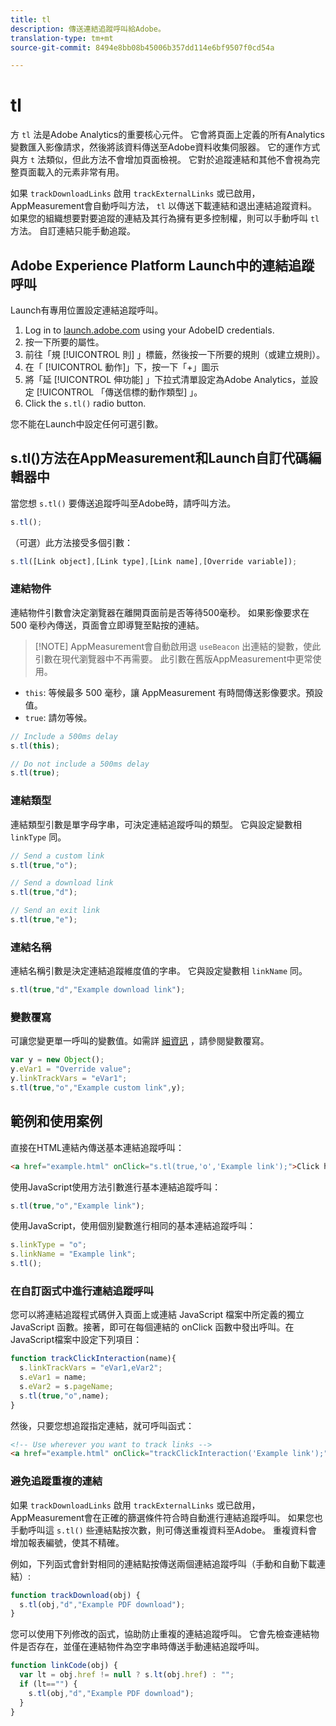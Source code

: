 ```yaml
---
title: tl
description: 傳送連結追蹤呼叫給Adobe。
translation-type: tm+mt
source-git-commit: 8494e8bb08b45006b357dd114e6bf9507f0cd54a

---
```



# tl

方 `tl` 法是Adobe Analytics的重要核心元件。 它會將頁面上定義的所有Analytics變數匯入影像請求，然後將該資料傳送至Adobe資料收集伺服器。 它的運作方式與方 `t` 法類似，但此方法不會增加頁面檢視。 它對於追蹤連結和其他不會視為完整頁面載入的元素非常有用。

如果 `trackDownloadLinks` 啟用 `trackExternalLinks` 或已啟用，AppMeasurement會自動呼叫方法， `tl` 以傳送下載連結和退出連結追蹤資料。 如果您的組織想要對要追蹤的連結及其行為擁有更多控制權，則可以手動呼叫 `tl` 方法。 自訂連結只能手動追蹤。

## Adobe Experience Platform Launch中的連結追蹤呼叫

Launch有專用位置設定連結追蹤呼叫。

1. Log in to [launch.adobe.com](https://launch.adobe.com) using your AdobeID credentials.
1. 按一下所要的屬性。
1. 前往「規 [!UICONTROL 則] 」標籤，然後按一下所要的規則（或建立規則）。
1. 在「 [!UICONTROL 動作]」下，按一下「+」圖示
1. 將「延 [!UICONTROL 伸功能] 」下拉式清單設定為Adobe Analytics，並設定 [!UICONTROL 「傳送信標的動作類型] 」。
1. Click the `s.tl()` radio button.

您不能在Launch中設定任何可選引數。

## s.tl()方法在AppMeasurement和Launch自訂代碼編輯器中

當您想 `s.tl()` 要傳送追蹤呼叫至Adobe時，請呼叫方法。

```js
s.tl();
```

（可選）此方法接受多個引數：

```js
s.tl([Link object],[Link type],[Link name],[Override variable]);
```

### 連結物件

連結物件引數會決定瀏覽器在離開頁面前是否等待500毫秒。 如果影像要求在 500 毫秒內傳送，頁面會立即導覽至點按的連結。

> [!NOTE] AppMeasurement會自動啟用退 `useBeacon` 出連結的變數，使此引數在現代瀏覽器中不再需要。 此引數在舊版AppMeasurement中更常使用。

* `this`: 等候最多 500 毫秒，讓 AppMeasurement 有時間傳送影像要求。預設值。
* `true`: 請勿等候。

```JavaScript
// Include a 500ms delay
s.tl(this);

// Do not include a 500ms delay
s.tl(true);
```

### 連結類型

連結類型引數是單字母字串，可決定連結追蹤呼叫的類型。 它與設定變數相 `linkType` 同。

```js
// Send a custom link
s.tl(true,"o");

// Send a download link
s.tl(true,"d");

// Send an exit link
s.tl(true,"e");
```

### 連結名稱

連結名稱引數是決定連結追蹤維度值的字串。 它與設定變數相 `linkName` 同。

```js
s.tl(true,"d","Example download link");
```

### 變數覆寫

可讓您變更單一呼叫的變數值。如需詳 [細資訊](../../js/overrides.md) ，請參閱變數覆寫。

```js
var y = new Object();
y.eVar1 = "Override value";
y.linkTrackVars = "eVar1";
s.tl(true,"o","Example custom link",y);
```

## 範例和使用案例

直接在HTML連結內傳送基本連結追蹤呼叫：

```HTML
<a href="example.html" onClick="s.tl(true,'o','Example link');">Click here</a>
```

使用JavaScript使用方法引數進行基本連結追蹤呼叫：

```JavaScript
s.tl(true,"o","Example link");
```

使用JavaScript，使用個別變數進行相同的基本連結追蹤呼叫：

```js
s.linkType = "o";
s.linkName = "Example link";
s.tl();
```

### 在自訂函式中進行連結追蹤呼叫

您可以將連結追蹤程式碼併入頁面上或連結 JavaScript 檔案中所定義的獨立 JavaScript 函數。接著，即可在每個連結的 onClick 函數中發出呼叫。在JavaScript檔案中設定下列項目：

```JavaScript
function trackClickInteraction(name){
  s.linkTrackVars = "eVar1,eVar2";
  s.eVar1 = name;
  s.eVar2 = s.pageName;
  s.tl(true,"o",name);
}
```

然後，只要您想追蹤指定連結，就可呼叫函式：

```HTML
<!-- Use wherever you want to track links -->
<a href="example.html" onClick="trackClickInteraction('Example link');">Click here</a>
```

### 避免追蹤重複的連結

如果 `trackDownloadLinks` 啟用 `trackExternalLinks` 或已啟用，AppMeasurement會在正確的篩選條件符合時自動進行連結追蹤呼叫。 如果您也手動呼叫這 `s.tl()` 些連結點按次數，則可傳送重複資料至Adobe。 重複資料會增加報表編號，使其不精確。

例如，下列函式會針對相同的連結點按傳送兩個連結追蹤呼叫（手動和自動下載連結）:

```JavaScript
function trackDownload(obj) {
  s.tl(obj,"d","Example PDF download");
}
```

您可以使用下列修改的函式，協助防止重複的連結追蹤呼叫。 它會先檢查連結物件是否存在，並僅在連結物件為空字串時傳送手動連結追蹤呼叫。

```JavaScript
function linkCode(obj) {
  var lt = obj.href != null ? s.lt(obj.href) : "";
  if (lt=="") {
    s.tl(obj,"d","Example PDF download");
  }
}
```
